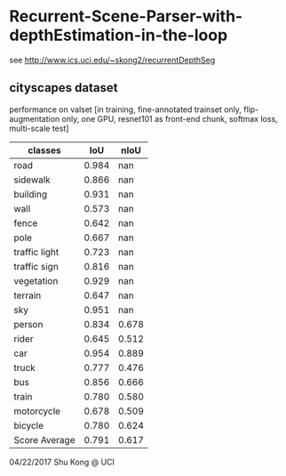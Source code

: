 # Recurrent-Scene-Parser-with-depthEstimation-in-the-loop


see http://www.ics.uci.edu/~skong2/recurrentDepthSeg


## cityscapes dataset
performance on valset [in training, fine-annotated trainset only, flip-augmentation only, one GPU, resnet101 as front-end chunk, softmax loss, multi-scale test]

classes | IoU | nIoU
-------------|-------------|-------------
road           | 0.984   |    nan
sidewalk       | 0.866   |    nan
building       | 0.931   |    nan
wall           | 0.573   |    nan
fence          | 0.642   |    nan
pole           | 0.667   |    nan
traffic light  | 0.723   |    nan
traffic sign   | 0.816   |    nan
vegetation     | 0.929   |    nan
terrain        | 0.647   |    nan
sky            | 0.951   |    nan
person         | 0.834   |  0.678
rider          | 0.645   |  0.512
car            | 0.954   |  0.889
truck          | 0.777   |  0.476
bus            | 0.856   |  0.666
train          | 0.780   |  0.580
motorcycle     | 0.678   |  0.509
bicycle        | 0.780   |  0.624
Score Average  | 0.791   |  0.617


04/22/2017
Shu Kong @ UCI
